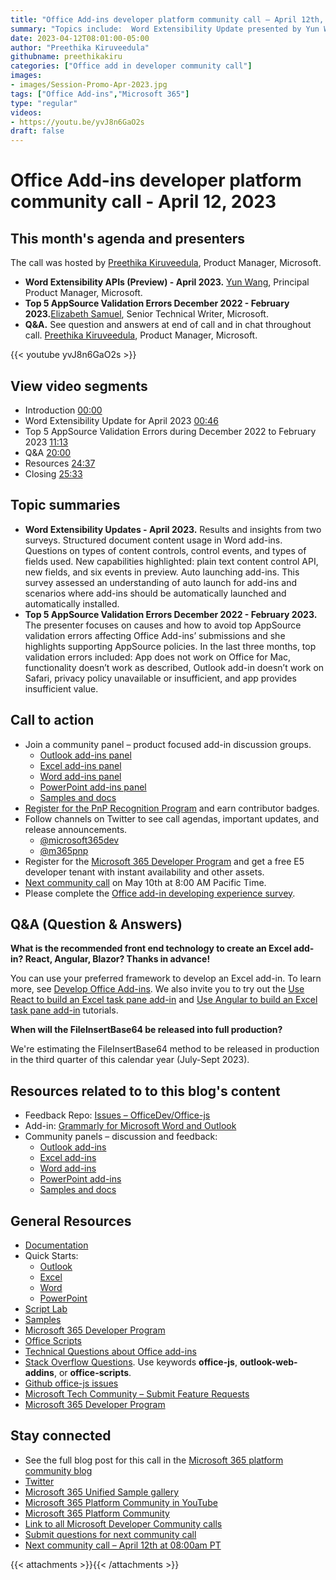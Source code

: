 ```yaml
---
title: "Office Add-ins developer platform community call – April 12th, 2023"
summary: "Topics include:  Word Extensibility Update presented by Yun Wang, Principal Product Manager at Microsoft and Top 5 AppSource Validation Errors presented by Elizabeth Samuel, Senior Technical Writer at Microsoft. Call hosted by Preethika Kiruveedula, Product Manager at Microsoft. Recorded on April 12, 2023."
date: 2023-04-12T08:01:00-05:00
author: "Preethika Kiruveedula"
githubname: preethikakiru
categories: ["Office add in developer community call"]
images:
- images/Session-Promo-Apr-2023.jpg
tags: ["Office Add-ins","Microsoft 365"]
type: "regular"
videos:
- https://youtu.be/yvJ8n6GaO2s
draft: false
---
```


# Office Add-ins developer platform community call - April 12, 2023

## This month's agenda and presenters

The call was hosted by [Preethika Kiruveedula](www.linkedin.com/in/preethika-kiruveedula-529b7a148), Product Manager, Microsoft.

* **Word Extensibility APIs (Preview) - April 2023.** [Yun Wang](https://www.linkedin.com/in/wang-yun-99370463/?originalSubdomain=cn), Principal Product Manager, Microsoft.
* **Top 5 AppSource Validation Errors December 2022 - February 2023.**[Elizabeth Samuel](https://www.linkedin.com/in/elizabeth-samuel-9a1629153/), Senior Technical Writer, Microsoft.
* **Q&A.** See question and answers at end of call and in chat throughout call. [Preethika Kiruveedula](www.linkedin.com/in/preethika-kiruveedula-529b7a14), Product Manager, Microsoft.

{{< youtube yvJ8n6GaO2s >}}

## View video segments

* Introduction [00:00](https://youtu.be/yvJ8n6GaO2s?t=0)
* Word Extensibility Update for April 2023 [00:46](https://youtu.be/yvJ8n6GaO2s?t=46)
* Top 5 AppSource Validation Errors during December 2022 to February 2023 [11:13](https://youtu.be/yvJ8n6GaO2s?t=673)
* Q&A [20:00](https://youtu.be/yvJ8n6GaO2s?t=1200)
* Resources [24:37](https://youtu.be/yvJ8n6GaO2s?t=1477)
* Closing [25:33](https://youtu.be/yvJ8n6GaO2s?t=1533)

## Topic summaries

* **Word Extensibility Updates - April 2023.** Results and insights from two surveys. Structured document content usage in Word add-ins. Questions on types of content controls, control events, and types of fields used. New capabilities highlighted: plain text content control API, new fields, and six events in preview. Auto launching add-ins. This survey assessed an understanding of auto launch for add-ins and scenarios where add-ins should be automatically launched and automatically installed.
* **Top 5 AppSource Validation Errors December 2022 - February 2023.** The presenter focuses on causes and how to avoid top AppSource validation errors affecting Office Add-ins’ submissions and she highlights supporting AppSource policies. In the last three months, top validation errors included: App does not work on Office for Mac, functionality doesn’t work as described, Outlook add-in doesn’t work on Safari, privacy policy unavailable or insufficient, and app provides insufficient value.

## Call to action

* Join a community panel – product focused add-in discussion groups.
    * [Outlook add-ins panel](https://ux.microsoft.com/Panel/OutlookAddinDeveloper)
    * [Excel add-ins panel](https://ux.microsoft.com/Panel/ExcelAddinDeveloper)
    * [Word add-ins panel](https://ux.microsoft.com/Panel/WordAddinDeveloper)
    * [PowerPoint add-ins panel](https://ux.microsoft.com/Panel/PowerPointAddinDeveloper)
    * [Samples and docs](https://ux.microsoft.com/Panel/OfficeAddinImproveSamplesDocs)
* [Register for the PnP Recognition Program](https://pnp.github.io/recognitionprogram/) and earn contributor badges.
* Follow channels on Twitter to see call agendas, important updates, and release announcements.
    * [@microsoft365dev](https://twitter.com/microsoft365dev)
    * [@m365pnp](https://twitter.com/m365pnp)
* Register for the [Microsoft 365 Developer Program](https://aka.ms/m365/devprogram) and get a free E5 developer tenant with instant availability and other assets.
* [Next community call](https://aka.ms/officeaddinscommunitycall) on May 10th at 8:00 AM Pacific Time.
* Please complete the [Office add-in developing experience survey](https://forms.office.com/r/wmzCgccbPa).

## Q&A (Question & Answers)

**What is the recommended front end technology to create an Excel add-in? React, Angular, Blazor? Thanks in advance!**

You can use your preferred framework to develop an Excel add-in. To learn more, see [Develop Office Add-ins](https://learn.microsoft.com/office/dev/add-ins/develop/develop-overview). We also invite you to try out the [Use React to build an Excel task pane add-in](https://learn.microsoft.com/office/dev/add-ins/quickstarts/excel-quickstart-react) and [Use Angular to build an Excel task pane add-in](https://learn.microsoft.com/office/dev/add-ins/quickstarts/excel-quickstart-angular) tutorials.


**When will the FileInsertBase64 be released into full production?**

We're estimating the FileInsertBase64 method to be released in production in the third quarter of this calendar year (July-Sept 2023).



## Resources related to to this blog's content

* Feedback Repo: [Issues – OfficeDev/Office-js](https://github.com/OfficeDev/office-js/issues)
* Add-in: [Grammarly for Microsoft Word and Outlook](https://www.grammarly.com/office-addin)
* Community panels – discussion and feedback:
  * [Outlook add-ins](https://ux.microsoft.com/Panel/OutlookAddinDeveloper)
  * [Excel add-ins](https://ux.microsoft.com/Panel/ExcelAddinDeveloper)
  * [Word add-ins ](https://ux.microsoft.com/Panel/WordAddinDeveloper)
  * [PowerPoint add-ins](https://ux.microsoft.com/Panel/PowerPointAddinDeveloper)
  * [Samples and docs](https://ux.microsoft.com/Panel/OfficeAddinImproveSamplesDocs)

## General Resources

* [Documentation](https://aka.ms/office-add-ins-docs)
* Quick Starts:
  * [Outlook](https://learn.microsoft.com/office/dev/add-ins/quickstarts/outlook-quickstart)
  * [Excel](https://learn.microsoft.com/office/dev/add-ins/quickstarts/excel-quickstart-jquery)
  * [Word](https://learn.microsoft.com/office/dev/add-ins/quickstarts/word-quickstart)
  * [PowerPoint](https://learn.microsoft.com/office/dev/add-ins/quickstarts/powerpoint-quickstart)
* [Script Lab](https://aka.ms/getscriptlab)
* [Samples](https://aka.ms/officeaddinsamples)
* [Microsoft 365 Developer Program](https://aka.ms/M365devprogram)
* [Office Scripts](aka.ms/office-scripts-docs)
* [Technical Questions about Office add-ins](https://aka.ms/office-addins-dev-questions)
* [Stack Overflow Questions](https://stackoverflow.com). Use keywords **office-js**, **outlook-web-addins**, or **office-scripts**.
* [Github office-js issues](https://github.com/OfficeDev/office-js/issues)
* [Microsoft Tech Community – Submit Feature Requests](https://aka.ms/m365dev-suggestions)
* [Microsoft 365 Developer Program](https://aka.ms/M365devprogram)

## Stay connected

* See the full blog post for this call in the [Microsoft 365 platform community blog](https://aka.ms/m365pnp/blog)
* [Twitter](https://twitter.com/microsoft365dev)
* [Microsoft 365 Unified Sample gallery](https://aka.ms/community/samples)
* [Microsoft 365 Platform Community in YouTube](https://aka.ms/community/videos)
* [Microsoft 365 Platform Community](https://aka.ms/community/home)
* [Link to all Microsoft Developer Community calls](https://aka.ms/M365DevCalls)
* [Submit questions for next community call](https://aka.ms/officeaddinsform)
* [Next community call – April 12th at 08:00am PT](https://aka.ms/officeaddinscommunitycall)

{{< attachments >}}{{< /attachments >}}
